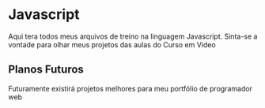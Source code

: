 # Javascript

Aqui tera todos meus arquivos de treino na linguagem Javascript. Sinta-se a vontade para olhar meus projetos das aulas do Curso em Video


## Planos Futuros

Futuramente existirá projetos melhores para meu portfólio de programador web
